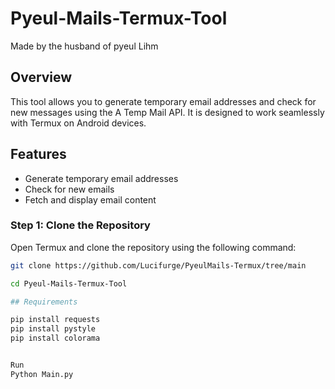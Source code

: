 # Pyeul-Mails-Termux-Tool
Made by the husband of pyeul Lihm

## Overview
This tool allows you to generate temporary email addresses and check for new messages using the A Temp Mail API. It is designed to work seamlessly with Termux on Android devices.

## Features
- Generate temporary email addresses
- Check for new emails
- Fetch and display email content
### Step 1: Clone the Repository
Open Termux and clone the repository using the following command:
```sh
git clone https://github.com/Lucifurge/PyeulMails-Termux/tree/main

cd Pyeul-Mails-Termux-Tool

## Requirements

pip install requests
pip install pystyle
pip install colorama


Run 
Python Main.py
